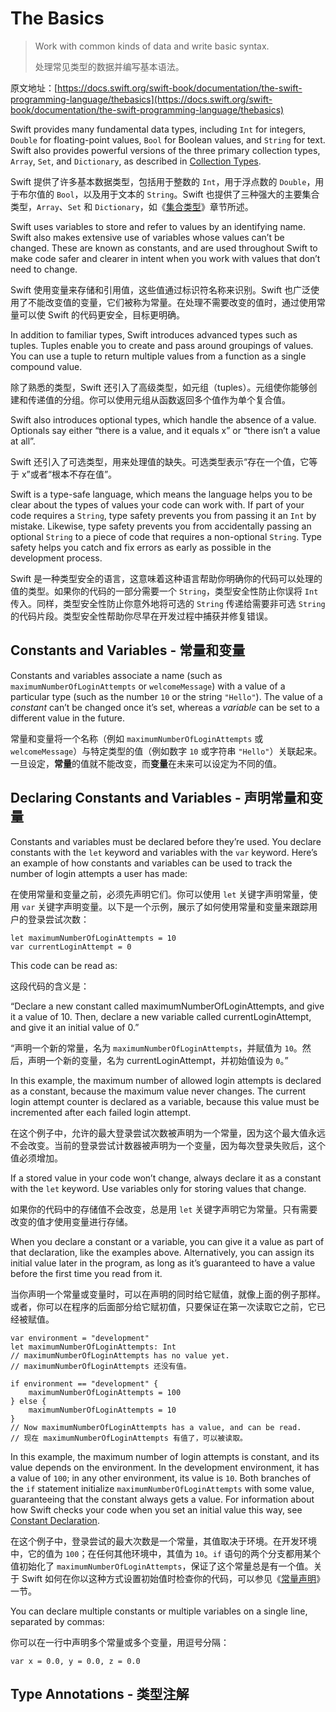 # The Basics

> Work with common kinds of data and write basic syntax.
> 
> 处理常见类型的数据并编写基本语法。

原文地址：[https://docs.swift.org/swift-book/documentation/the-swift-programming-language/thebasics](https://docs.swift.org/swift-book/documentation/the-swift-programming-language/thebasics)

Swift provides many fundamental data types, including `Int` for integers, `Double` for floating-point values, `Bool` for Boolean values, and `String` for text. Swift also provides powerful versions of the three primary collection types, `Array`, `Set`, and `Dictionary`, as described in [Collection Types](https://docs.swift.org/swift-book/documentation/the-swift-programming-language/collectiontypes).

Swift 提供了许多基本数据类型，包括用于整数的 `Int`，用于浮点数的 `Double`，用于布尔值的 `Bool`，以及用于文本的 `String`。Swift 也提供了三种强大的主要集合类型，`Array`、`Set` 和 `Dictionary`，如《[集合类型](https://docs.swift.org/swift-book/documentation/the-swift-programming-language/collectiontypes)》章节所述。

Swift uses variables to store and refer to values by an identifying name. Swift also makes extensive use of variables whose values can’t be changed. These are known as constants, and are used throughout Swift to make code safer and clearer in intent when you work with values that don’t need to change.

Swift 使用变量来存储和引用值，这些值通过标识符名称来识别。Swift 也广泛使用了不能改变值的变量，它们被称为常量。在处理不需要改变的值时，通过使用常量可以使 Swift 的代码更安全，目标更明确。

In addition to familiar types, Swift introduces advanced types such as tuples. Tuples enable you to create and pass around groupings of values. You can use a tuple to return multiple values from a function as a single compound value.

除了熟悉的类型，Swift 还引入了高级类型，如元组（tuples）。元组使你能够创建和传递值的分组。你可以使用元组从函数返回多个值作为单个复合值。

Swift also introduces optional types, which handle the absence of a value. Optionals say either “there is a value, and it equals x” or “there isn’t a value at all”.

Swift 还引入了可选类型，用来处理值的缺失。可选类型表示“存在一个值，它等于 x”或者“根本不存在值”。

Swift is a type-safe language, which means the language helps you to be clear about the types of values your code can work with. If part of your code requires a `String`, type safety prevents you from passing it an `Int` by mistake. Likewise, type safety prevents you from accidentally passing an optional `String` to a piece of code that requires a non-optional `String`. Type safety helps you catch and fix errors as early as possible in the development process.

Swift 是一种类型安全的语言，这意味着这种语言帮助你明确你的代码可以处理的值的类型。如果你的代码的一部分需要一个 `String`，类型安全性防止你误将 `Int` 传入。同样，类型安全性防止你意外地将可选的 `String` 传递给需要非可选 `String` 的代码片段。类型安全性帮助你尽早在开发过程中捕获并修复错误。

## Constants and Variables - 常量和变量

Constants and variables associate a name (such as `maximumNumberOfLoginAttempts` or `welcomeMessage`) with a value of a particular type (such as the number `10` or the string `"Hello"`). The value of a _constant_ can’t be changed once it’s set, whereas a _variable_ can be set to a different value in the future.

常量和变量将一个名称（例如 `maximumNumberOfLoginAttempts` 或 `welcomeMessage`）与特定类型的值（例如数字 `10` 或字符串 `"Hello"`）关联起来。一旦设定，**常量**的值就不能改变，而**变量**在未来可以设定为不同的值。

## Declaring Constants and Variables - 声明常量和变量

Constants and variables must be declared before they’re used. You declare constants with the `let` keyword and variables with the `var` keyword. Here’s an example of how constants and variables can be used to track the number of login attempts a user has made:

在使用常量和变量之前，必须先声明它们。你可以使用 `let` 关键字声明常量，使用 `var` 关键字声明变量。以下是一个示例，展示了如何使用常量和变量来跟踪用户的登录尝试次数：

```
let maximumNumberOfLoginAttempts = 10
var currentLoginAttempt = 0
```

This code can be read as:

这段代码的含义是：

“Declare a new constant called maximumNumberOfLoginAttempts, and give it a value of 10. Then, declare a new variable called currentLoginAttempt, and give it an initial value of 0.”

“声明一个新的常量，名为 `maximumNumberOfLoginAttempts`，并赋值为 `10`。然后，声明一个新的变量，名为 currentLoginAttempt，并初始值设为 `0`。”

In this example, the maximum number of allowed login attempts is declared as a constant, because the maximum value never changes. The current login attempt counter is declared as a variable, because this value must be incremented after each failed login attempt.

在这个例子中，允许的最大登录尝试次数被声明为一个常量，因为这个最大值永远不会改变。当前的登录尝试计数器被声明为一个变量，因为每次登录失败后，这个值必须增加。

If a stored value in your code won’t change, always declare it as a constant with the `let` keyword. Use variables only for storing values that change.

如果你的代码中的存储值不会改变，总是用 `let` 关键字声明它为常量。只有需要改变的值才使用变量进行存储。

When you declare a constant or a variable, you can give it a value as part of that declaration, like the examples above. Alternatively, you can assign its initial value later in the program, as long as it’s guaranteed to have a value before the first time you read from it.

当你声明一个常量或变量时，可以在声明的同时给它赋值，就像上面的例子那样。或者，你可以在程序的后面部分给它赋初值，只要保证在第一次读取它之前，它已经被赋值。

```
var environment = "development"
let maximumNumberOfLoginAttempts: Int
// maximumNumberOfLoginAttempts has no value yet.
// maximumNumberOfLoginAttempts 还没有值。

if environment == "development" {
    maximumNumberOfLoginAttempts = 100
} else {
    maximumNumberOfLoginAttempts = 10
}
// Now maximumNumberOfLoginAttempts has a value, and can be read.
// 现在 maximumNumberOfLoginAttempts 有值了，可以被读取。
```

In this example, the maximum number of login attempts is constant, and its value depends on the environment. In the development environment, it has a value of `100`; in any other environment, its value is `10`. Both branches of the `if` statement initialize `maximumNumberOfLoginAttempts` with some value, guaranteeing that the constant always gets a value. For information about how Swift checks your code when you set an initial value this way, see [Constant Declaration](https://docs.swift.org/swift-book/documentation/the-swift-programming-language/declarations#Constant-Declaration).

在这个例子中，登录尝试的最大次数是一个常量，其值取决于环境。在开发环境中，它的值为 `100`；在任何其他环境中，其值为 `10`。`if` 语句的两个分支都用某个值初始化了 `maximumNumberOfLoginAttempts`，保证了这个常量总是有一个值。关于 Swift 如何在你以这种方式设置初始值时检查你的代码，可以参见《[常量声明](https://docs.swift.org/swift-book/documentation/the-swift-programming-language/declarations#Constant-Declaration)》一节。

You can declare multiple constants or multiple variables on a single line, separated by commas:

你可以在一行中声明多个常量或多个变量，用逗号分隔：

```
var x = 0.0, y = 0.0, z = 0.0
```

## Type Annotations - 类型注解
